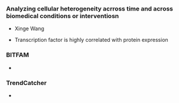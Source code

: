 ### Analyzing cellular heterogeneity acrross time and across biomedical conditions or interventiosn
* Xinge Wang

* Transcription factor is highly correlated with protein expression

### BITFAM
*  


### TrendCatcher
* 